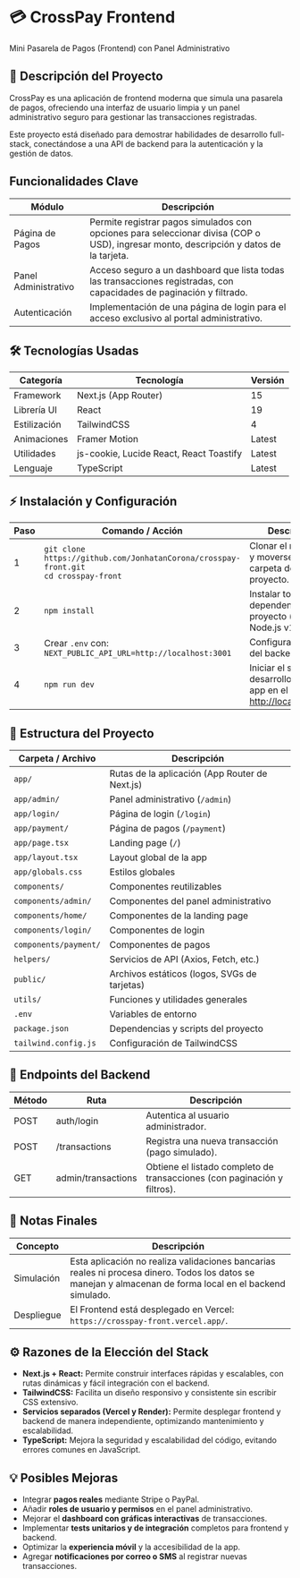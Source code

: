 # 💳 CrossPay Frontend
Mini Pasarela de Pagos (Frontend) con Panel Administrativo

## 🚀 Descripción del Proyecto
CrossPay es una aplicación de frontend moderna que simula una pasarela de pagos, ofreciendo una interfaz de usuario limpia y un panel administrativo seguro para gestionar las transacciones registradas.

Este proyecto está diseñado para demostrar habilidades de desarrollo full-stack, conectándose a una API de backend para la autenticación y la gestión de datos.

## Funcionalidades Clave

| Módulo               | Descripción                                                                 |
|---------------------|-----------------------------------------------------------------------------|
| Página de Pagos      | Permite registrar pagos simulados con opciones para seleccionar divisa (COP o USD), ingresar monto, descripción y datos de la tarjeta. |
| Panel Administrativo | Acceso seguro a un dashboard que lista todas las transacciones registradas, con capacidades de paginación y filtrado. |
| Autenticación        | Implementación de una página de login para el acceso exclusivo al portal administrativo. |

## 🛠 Tecnologías Usadas

| Categoría      | Tecnología             | Versión |
|----------------|----------------------|---------|
| Framework      | Next.js (App Router)  | 15      |
| Librería UI    | React                 | 19      |
| Estilización   | TailwindCSS           | 4       |
| Animaciones    | Framer Motion         | Latest  |
| Utilidades     | js-cookie, Lucide React, React Toastify | Latest |
| Lenguaje       | TypeScript            | Latest  |

## ⚡ Instalación y Configuración

| Paso | Comando / Acción | Descripción |
|------|-----------------|-------------|
| 1    | `git clone https://github.com/JonhatanCorona/crosspay-front.git`<br>`cd crosspay-front` | Clonar el repositorio y moverse a la carpeta del proyecto. |
| 2    | `npm install` | Instalar todas las dependencias del proyecto (requiere Node.js v18+). |
| 3    | Crear `.env` con:<br>`NEXT_PUBLIC_API_URL=http://localhost:3001` | Configurar la URL del backend local. |
| 4    | `npm run dev` | Iniciar el servidor de desarrollo y abrir la app en el navegador: [http://localhost:3000](http://localhost:3000) |

## 📁 Estructura del Proyecto

| Carpeta / Archivo       | Descripción |
|------------------------|------------|
| `app/`                 | Rutas de la aplicación (App Router de Next.js) |
| `app/admin/`           | Panel administrativo (`/admin`) |
| `app/login/`           | Página de login (`/login`) |
| `app/payment/`         | Página de pagos (`/payment`) |
| `app/page.tsx`         | Landing page (`/`) |
| `app/layout.tsx`       | Layout global de la app |
| `app/globals.css`      | Estilos globales |
| `components/`          | Componentes reutilizables |
| `components/admin/`    | Componentes del panel administrativo |
| `components/home/`     | Componentes de la landing page |
| `components/login/`    | Componentes de login |
| `components/payment/`  | Componentes de pagos |
| `helpers/`             | Servicios de API (Axios, Fetch, etc.) |
| `public/`              | Archivos estáticos (logos, SVGs de tarjetas) |
| `utils/`               | Funciones y utilidades generales |
| `.env`                 | Variables de entorno |
| `package.json`         | Dependencias y scripts del proyecto |
| `tailwind.config.js`   | Configuración de TailwindCSS |

## 🔗 Endpoints del Backend

| Método | Ruta           | Descripción                                             |
|--------|---------------|---------------------------------------------------------|
| POST   | auth/login         | Autentica al usuario administrador.                     |
| POST   | /transactions  | Registra una nueva transacción (pago simulado).         |
| GET    | admin/transactions  | Obtiene el listado completo de transacciones (con paginación y filtros). |

## 📌 Notas Finales

| Concepto | Descripción |
|-----------|------------|
| Simulación | Esta aplicación no realiza validaciones bancarias reales ni procesa dinero. Todos los datos se manejan y almacenan de forma local en el backend simulado. |
| Despliegue | El Frontend está desplegado en Vercel: `https://crosspay-front.vercel.app/`. |

## ⚙️ Razones de la Elección del Stack

- **Next.js + React:** Permite construir interfaces rápidas y escalables, con rutas dinámicas y fácil integración con el backend.
- **TailwindCSS:** Facilita un diseño responsivo y consistente sin escribir CSS extensivo.
- **Servicios separados (Vercel y Render):** Permite desplegar frontend y backend de manera independiente, optimizando mantenimiento y escalabilidad.
- **TypeScript:** Mejora la seguridad y escalabilidad del código, evitando errores comunes en JavaScript.

## 💡 Posibles Mejoras

- Integrar **pagos reales** mediante Stripe o PayPal.
- Añadir **roles de usuario y permisos** en el panel administrativo.
- Mejorar el **dashboard con gráficas interactivas** de transacciones.
- Implementar **tests unitarios y de integración** completos para frontend y backend.
- Optimizar la **experiencia móvil** y la accesibilidad de la app.
- Agregar **notificaciones por correo o SMS** al registrar nuevas transacciones.
